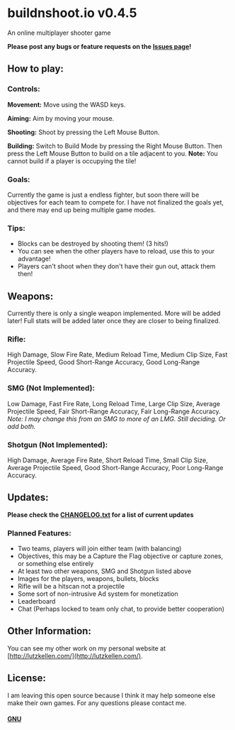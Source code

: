 # buildnshoot.io v0.4.5
An online multiplayer shooter game

**Please post any bugs or feature requests on the [Issues page](https://github.com/crkellen/bands/issues)!**

## How to play:
### Controls:
**Movement:** Move using the WASD keys.

**Aiming:** Aim by moving your mouse.

**Shooting:** Shoot by pressing the Left Mouse Button.

**Building:** Switch to Build Mode by pressing the Right Mouse Button. Then press the Left Mouse Button to build on a tile adjacent to you. **Note:** You cannot build if a player is occupying the tile!

### Goals:
Currently the game is just a endless fighter, but soon there will be objectives for each team to compete for. I have not finalized the goals yet, and there may end up being multiple game modes.

### Tips:
- Blocks can be destroyed by shooting them! (3 hits!)
- You can see when the other players have to reload, use this to your advantage!
- Players can't shoot when they don't have their gun out, attack them then!

## Weapons:
Currently there is only a single weapon implemented. More will be added later! Full stats will be added later once they are closer to being finalized.

### Rifle:
High Damage, Slow Fire Rate, Medium Reload Time, Medium Clip Size, Fast Projectile Speed, Good Short-Range Accuracy, Good Long-Range Accuracy.

### SMG (Not Implemented):
Low Damage, Fast Fire Rate, Long Reload Time, Large Clip Size, Average Projectile Speed, Fair Short-Range Accuracy, Fair Long-Range Accuracy.
*Note: I may change this from an SMG to more of an LMG. Still deciding. Or add both.*

### Shotgun (Not Implemented):
High Damage, Average Fire Rate, Short Reload Time, Small Clip Size, Average Projectile Speed, Good Short-Range Accuracy, Poor Long-Range Accuracy.

## Updates:
**Please check the [CHANGELOG.txt](CHANGELOG.txt) for a list of current updates**

### Planned Features:
- Two teams, players will join either team (with balancing)
- Objectives, this may be a Capture the Flag objective or capture zones, or something else entirely
- At least two other weapons, SMG and Shotgun listed above
- Images for the players, weapons, bullets, blocks
- Rifle will be a hitscan not a projectile
- Some sort of non-intrusive Ad system for monetization
- Leaderboard
- Chat (Perhaps locked to team only chat, to provide better cooperation)

## Other Information:
You can see my other work on my personal website at [http://lutzkellen.com/](http://lutzkellen.com/).

## License:
I am leaving this open source because I think it may help someone else make their own games.
For any questions please contact me.

#### [GNU](LICENSE.md)
